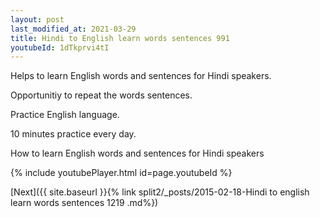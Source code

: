 ```yaml
---
layout: post
last_modified_at: 2021-03-29
title: Hindi to English learn words sentences 991 
youtubeId: 1dTkprvi4tI
---
```

 
 
Helps to learn English words and sentences for Hindi speakers.

Opportunitiy to repeat the words sentences. 

Practice English language. 
 
10 minutes practice every day. 
 
How to learn English words and sentences for Hindi speakers 
 
{% include youtubePlayer.html id=page.youtubeId %}
 
 
[Next]({{ site.baseurl }}{% link  split2/_posts/2015-02-18-Hindi to english learn words sentences 1219 .md%})
 
